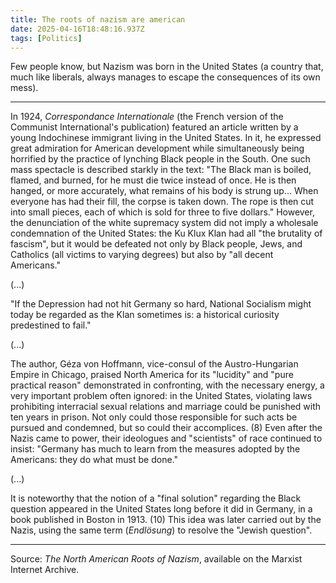 ```yaml
---
title: The roots of nazism are american
date: 2025-04-16T18:48:16.937Z
tags: [Politics]
---
```


Few people know, but Nazism was born in the United States (a country that, much like liberals, always manages to escape the consequences of its own mess).

***

In 1924, *Correspondance Internationale* (the French version of the Communist International's publication) featured an article written by a young Indochinese immigrant living in the United States. In it, he expressed great admiration for American development while simultaneously being horrified by the practice of lynching Black people in the South. One such mass spectacle is described starkly in the text: "The Black man is boiled, flamed, and burned, for he must die twice instead of once. He is then hanged, or more accurately, what remains of his body is strung up... When everyone has had their fill, the corpse is taken down. The rope is then cut into small pieces, each of which is sold for three to five dollars." However, the denunciation of the white supremacy system did not imply a wholesale condemnation of the United States: the Ku Klux Klan had all "the brutality of fascism", but it would be defeated not only by Black people, Jews, and Catholics (all victims to varying degrees) but also by "all decent Americans."

(...)

"If the Depression had not hit Germany so hard, National Socialism might today be regarded as the Klan sometimes is: a historical curiosity predestined to fail."

(...)

The author, Géza von Hoffmann, vice-consul of the Austro-Hungarian Empire in Chicago, praised North America for its "lucidity" and "pure practical reason" demonstrated in confronting, with the necessary energy, a very important problem often ignored: in the United States, violating laws prohibiting interracial sexual relations and marriage could be punished with ten years in prison. Not only could those responsible for such acts be pursued and condemned, but so could their accomplices. (8) Even after the Nazis came to power, their ideologues and "scientists" of race continued to insist: "Germany has much to learn from the measures adopted by the Americans: they do what must be done."

(...)

It is noteworthy that the notion of a "final solution" regarding the Black question appeared in the United States long before it did in Germany, in a book published in Boston in 1913. (10) This idea was later carried out by the Nazis, using the same term (*Endlösung*) to resolve the "Jewish question".

***

Source: *The North American Roots of Nazism*, available on the Marxist Internet Archive.
